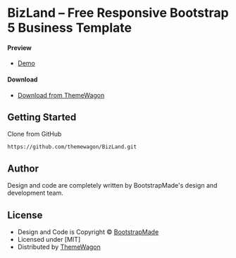 # BizLand – Free Responsive Bootstrap 5 Business Template

#### Preview

 - [Demo](https://themewagon.github.io/BizLand/)

#### Download
 - [Download from ThemeWagon](https://themewagon.com/themes/bizland/)
 
 
## Getting Started

Clone from GitHub 
```
https://github.com/themewagon/BizLand.git
```

## Author

Design and code are completely written by BootstrapMade's design and development team.  


## License

 - Design and Code is Copyright &copy; [BootstrapMade](https://bootstrapmade.com/)
 - Licensed under [MIT]
 - Distributed by [ThemeWagon](https://themewagon.com)


